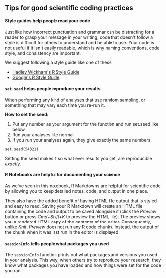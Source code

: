 ## Tips for good scientific coding practices

#### Style guides help people read your code

Just like how incorrect punctuation and grammar can be distracting for a reader
to grasp your message in your writing, code that doesn't follow a style is
difficult for others to understand and be able to use.
Your code is not useful if it isn't easily readable, which is why naming
conventions, code style, and consistency are important.

We suggest following a style guide like one of these:  
- [Hadley Wickham's R Style Guide](http://adv-r.had.co.nz/Style.html)  
- [Google's R Style Guide](https://google.github.io/styleguide/Rguide.xml).   

#### `set.seed` helps people reproduce your results

When performing any kind of analyses that use random sampling, or something that
may vary each time you re-run it.

**How to set the seed:**
1) Put any number as your argument for the function and run set.seed like below
2) Run your analyses like normal
3) If you run your analyses again, they give exactly the same numbers.

```
set.seed(54321)
```

Setting the seed makes it so what ever results you get, are reproducible *exactly*.

#### R Notebooks are helpful for documenting your science

As we've seen in this notebook, R Markdowns are helpful for scientific code by
allowing you to keep detailed notes, code, and output in one place.

They also have the added benefit of having HTML file output that is styled and
easy to read.
Saving your R Markdown will create an HTML file containing the code and output to be
saved alongside it (click the *Preview* button or press *Cmd+Shift+K* to preview
the HTML file).
The preview shows you a rendered HTML copy of the contents of the editor.
Consequently, unlike *Knit*, *Preview* does not run any R code chunks.
Instead, the output of the chunk when it was last run in the editor is displayed.

#### `sessionInfo` tells people what packages you used

The `sessionInfo` function prints out what packages and versions you used in your
analysis.
This way, when others try to reproduce your research, they know what packages
you have loaded and how things were set for the code you ran.
